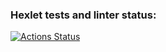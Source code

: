 ### Hexlet tests and linter status:
[![Actions Status](https://github.com/AnnaMozulko/qa-engineer-project-85/actions/workflows/hexlet-check.yml/badge.svg)](https://github.com/AnnaMozulko/qa-engineer-project-85/actions)